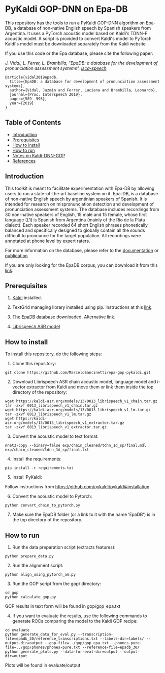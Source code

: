 # PyKaldi GOP-DNN on Epa-DB

This repository has the tools to run a PyKaldi GOP-DNN algorithm on Epa-DB, a database of non-native English speech by Spanish speakers from Argentina. It uses a PyTorch acoustic model based on Kaldi's TDNN-F acoustic model. A script is provided to convert Kaldi's model to PyTorch. Kaldi's model must be downloaded separately from the Kaldi website

If you use this code or the Epa database, please cite the following paper:

*J. Vidal, L. Ferrer, L. Brambilla, "EpaDB: a database for the development of pronunciation assessment systems", [isca-speech](https://www.isca-speech.org/archive/Interspeech_2019/abstracts/1839.html)*

```
@article{vidal2019epadb,
  title={EpaDB: a database for development of pronunciation assessment systems},
  author={Vidal, Jazmin and Ferrer, Luciana and Brambilla, Leonardo},
  journal={Proc. Interspeech 2019},
  pages={589--593},
  year={2019}
}
```


## Table of Contents
* [Introduction](#introduction)
* [Prerequisites](#prerequisites)
* [How to install](#how-to-install)
* [How to run](#how-to-run)
* [Notes on Kaldi-DNN-GOP](#Notes-on-Kaldi-DNN-GOP)
* [References](#references)


## Introduction

This toolkit is meant to facilitate experimentation with Epa-DB by allowing users to run a state-of-the-art baseline system on it.
Epa-DB, is a database of non-native English speech by argentinian speakers of Spanish. It is intended for research on mispronunciation detection
and development of pronunciation assessment systems.
The database includes recordings from 30 non-native speakers of English, 15 male and 15 female, whose first language (L1) is Spanish from Argentina (mainly of the Rio de la Plata dialect).
Each speaker recorded 64 short English phrases phonetically balanced and specifically designed to globally contain all the sounds difficult to pronounce for the target population.
All recordings were annotated at phone level by expert raters.

For more information on the database, please refer to the [documentation](https://drive.google.com/file/d/1jEvqeAXTLKRAYJXTQAvfsc3Qye6vOb5o/view?usp=sharing) or [publication](https://www.isca-speech.org/archive/Interspeech_2019/abstracts/1839.html)

If you are only looking for the EpaDB corpus, you can download it from this [link](https://drive.google.com/file/d/12wD6CzVagrwZQcMTgTxw2_7evjZmPQym/view?usp=sharing).


## Prerequisites

1. [Kaldi](http://kaldi-asr.org/) installed.

2. TextGrid managing library installed using pip. Instructions at this [link](https://pypi.org/project/praat-textgrids/).

3. [The EpaDB database](https://drive.google.com/file/d/1jEvqeAXTLKRAYJXTQAvfsc3Qye6vOb5o/view?usp=sharing) downloaded. Alternative [link](https://www.dropbox.com/s/m931q0vch1qhzzx/epadb.zip?dl=0).

4. [Librispeech ASR model](https://kaldi-asr.org/models/m13)


## How to install

To install this repository, do the following steps:

1. Clone this repository:
```
git clone https://github.com/MarceloSancinetti/epa-gop-pykaldi.git
```

2. Download Librispeech ASR chain acoustic model, language model and i-vector extractor from Kaldi and move them or link them inside the top directory of the repository:

```
wget https://kaldi-asr.org/models/13/0013_librispeech_v1_chain.tar.gz
tar -zxvf 0013_librispeech_v1_chain.tar.gz
wget https://kaldi-asr.org/models/13/0013_librispeech_v1_lm.tar.gz
tar -zxvf 0013_librispeech_v1_lm.tar.gz
wget https://kaldi-asr.org/models/13/0013_librispeech_v1_extractor.tar.gz
tar -zxvf 0013_librispeech_v1_extractor.tar.gz
```

3. Convert the acoustic model to text format:

```
nnet3-copy --binary=false exp/chain_cleaned/tdnn_1d_sp/final.mdl exp/chain_cleaned/tdnn_1d_sp/final.txt
```

4. Install the requirements:

```
pip install -r requirements.txt
```

5. Install PyKaldi:

Follow instructions from https://github.com/pykaldi/pykaldi#installation

6. Convert the acoustic model to Pytorch:

```
python convert_chain_to_pytorch.py
```

7. Make sure the EpaDB folder (or a link to it with the name 'EpaDB') is in the top directory of the repository.

## How to run


1. Run the data preparation script (extracts features):

```
python prepare_data.py
```

2. Run the alignment script:

```
python align_using_pytorch_am.py
```

3. Run the GOP script from the gop/ directory:

```
cd gop
python calculate_gop.py
```

GOP results in text form will be found in gop/gop_epa.txt

4. If you want to evaluate the results, use the following commands to generate ROCs comparing the model to the Kaldi GOP recipe:

```
cd evaluate
python generate_data_for_eval.py --transcription-file=epadb_30/reference_transcriptions.txt --labels-dir=labels/ --output-dir=output --gop-file=../gop/gop_epa.txt --phones-pure-file=../gop/phones/phones-pure.txt --reference-file=epadb_30/
python generate_plots.py --data-for-eval-dir=output --output-dir=output
```
Plots will be found in evaluate/output